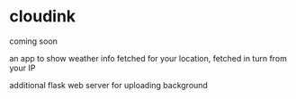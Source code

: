 # cloudink

coming soon

an app to show weather info
fetched for your location, fetched in turn from your IP

additional flask web server for uploading background
